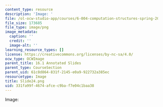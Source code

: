 ```yaml
---
content_type: resource
description: 'Image: '
file: /ol-ocw-studio-app/courses/6-004-computation-structures-spring-2017/331fa99f4674afcec9baf7e04c1baa38_Slide24.png
file_size: 173685
file_type: image/png
image_metadata:
  caption: ''
  credit: ''
  image-alt: ''
learning_resource_types: []
license: https://creativecommons.org/licenses/by-nc-sa/4.0/
ocw_type: OCWImage
parent_title: 16.1 Annotated Slides
parent_type: CourseSection
parent_uid: 61c8d864-831f-2145-e0a9-922732a385ec
resourcetype: Image
title: Slide24.png
uid: 331fa99f-4674-afce-c9ba-f7e04c1baa38
---
```

Image: 
